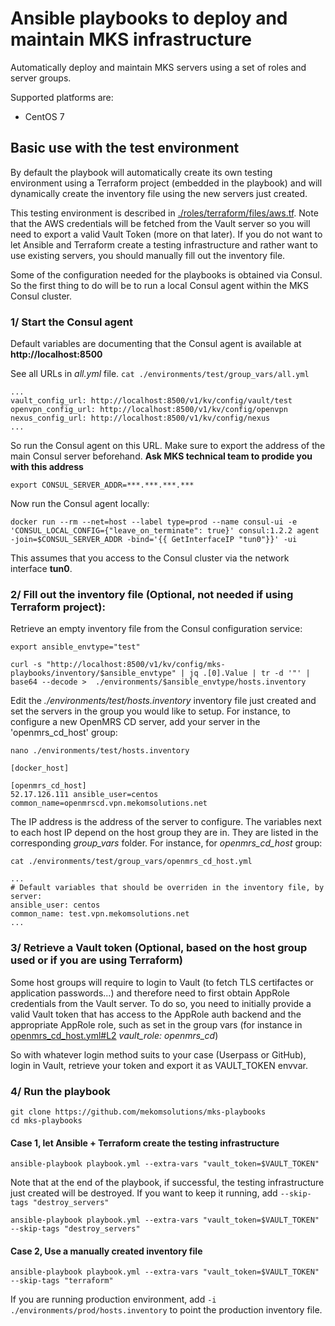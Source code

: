 # Ansible playbooks to deploy and maintain MKS infrastructure

Automatically deploy and maintain MKS servers using a set of roles and server groups.

Supported platforms are:
- CentOS 7

## Basic use with the test environment

By default the playbook will automatically create its own testing environment using a Terraform project (embedded in the playbook) and will dynamically create the inventory file using the new servers just created.

This testing environment is described in [./roles/terraform/files/aws.tf](./roles/terraform/files/aws.tf). Note that the AWS credentials will be fetched from the Vault server so you will need to export a valid Vault Token (more on that later).
If you do not want to let Ansible and Terraform create a testing infrastructure and rather want to use existing servers, you should manually fill out the inventory file.

Some of the configuration needed for the playbooks is obtained via Consul.
So the first thing to do will be to run a local Consul agent within the MKS Consul cluster.

### 1/ Start the Consul agent

Default variables are documenting that the Consul agent is available at **http://localhost:8500**

See all URLs in *all.yml* file.
`cat ./environments/test/group_vars/all.yml`
```
...
vault_config_url: http://localhost:8500/v1/kv/config/vault/test
openvpn_config_url: http://localhost:8500/v1/kv/config/openvpn
nexus_config_url: http://localhost:8500/v1/kv/config/nexus
...
```

So run the Consul agent on this URL.
Make sure to export the address of the main Consul server beforehand.
**Ask MKS technical team to prodide you with this address**
```
export CONSUL_SERVER_ADDR=***.***.***.***
```

Now run the Consul agent locally:
```
docker run --rm --net=host --label type=prod --name consul-ui -e 'CONSUL_LOCAL_CONFIG={"leave_on_terminate": true}' consul:1.2.2 agent -join=$CONSUL_SERVER_ADDR -bind='{{ GetInterfaceIP "tun0"}}' -ui
```

This assumes that you access to the Consul cluster via the network interface **tun0**.

### 2/ Fill out the inventory file (Optional, not needed if using Terraform project):

Retrieve an empty inventory file from the Consul configuration service:
```
export ansible_envtype="test"
```
```
curl -s "http://localhost:8500/v1/kv/config/mks-playbooks/inventory/$ansible_envtype" | jq .[0].Value | tr -d '"' | base64 --decode >  ./environments/$ansible_envtype/hosts.inventory
```

Edit the *./environments/test/hosts.inventory* inventory file just created and set the servers in the group you would like to setup. For instance, to configure a new OpenMRS CD server, add your server in the 'openmrs_cd_host' group:

`nano ./environments/test/hosts.inventory`
```
[docker_host]

[openmrs_cd_host]
52.17.126.111 ansible_user=centos common_name=openmrscd.vpn.mekomsolutions.net
```
The IP address is the address of the server to configure.
The variables next to each host IP depend on the host group they are in. They are listed in the corresponding *group_vars* folder. For instance, for *openmrs_cd_host* group:

`cat ./environments/test/group_vars/openmrs_cd_host.yml`
```
...
# Default variables that should be overriden in the inventory file, by server:
ansible_user: centos
common_name: test.vpn.mekomsolutions.net
...
```


### 3/ Retrieve a Vault token (Optional, based on the host group used or if you are using Terraform)

Some host groups will require to login to Vault (to fetch TLS certifactes or application passwords...) and therefore need to first obtain AppRole credentials from the Vault server. To do so, you need to initially provide a valid Vault token that has access to the AppRole auth backend and the appropriate AppRole role, such as set in the group vars (for instance in [openmrs_cd_host.yml#L2](https://github.com/mekomsolutions/mks-playbooks/blob/01de81fcd111208f572e9f0861a7802c2295fcd4/environments/test/group_vars/openmrs_cd_host.yml#L2) *vault_role: openmrs_cd*)

So with whatever login method suits to your case (Userpass or GitHub), login in Vault, retrieve your token and export it as VAULT_TOKEN envvar.

### 4/ Run the playbook

```
git clone https://github.com/mekomsolutions/mks-playbooks
cd mks-playbooks
```

#### Case 1, let Ansible + Terraform create the testing infrastructure
```
ansible-playbook playbook.yml --extra-vars "vault_token=$VAULT_TOKEN"
```
Note that at the end of the playbook, if successful, the testing infrastructure just created will be destroyed.
If you want to keep it running, add `--skip-tags "destroy_servers"`
```
ansible-playbook playbook.yml --extra-vars "vault_token=$VAULT_TOKEN" --skip-tags "destroy_servers"
```

#### Case 2, Use a manually created inventory file
```
ansible-playbook playbook.yml --extra-vars "vault_token=$VAULT_TOKEN" --skip-tags "terraform"
```

If you are running production environment, add `-i ./environments/prod/hosts.inventory` to point the production inventory file.